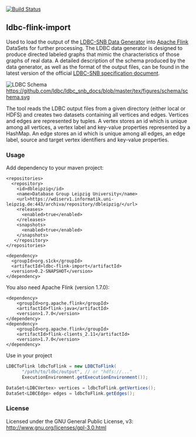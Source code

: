 [![Build Status](https://travis-ci.org/s1ck/ldbc-flink-import.svg?branch=master)](https://travis-ci.org/s1ck/ldbc-flink-import)

## ldbc-flink-import

Used to load the output of the [LDBC-SNB Data Generator](https://github.com/ldbc/ldbc_snb_datagen)
into [Apache Flink](https://github.com/apache/flink) DataSets for further processing.
The LDBC data generator is designed to produce directed labeled graphs that mimic the
characteristics of those graphs of real data. A detailed description of the schema 
produced by the data generator, as well as the format of the output files, can be 
found in the latest version of the official [LDBC-SNB specification document](https://github.com/ldbc/ldbc_snb_docs).

![LDBC Schema](https://github.com/ldbc/ldbc_snb_docs/blob/master/tex/figures/schema/schema.png "LDBC Schema")
https://github.com/ldbc/ldbc_snb_docs/blob/master/tex/figures/schema/schema.svg

The tool reads the LDBC output files from a given directory (either local or HDFS)
and creates two datasets containing all vertices and edges. Vertices and edges are
represented by tuples. A vertex stores an id which is unique among all vertices,
a vertex label and key-value properties represented by a HashMap. An edge stores
an id which is unique among all edges, an edge label, source and target vertex 
identifiers and key-value properties.

### Usage

Add dependency to your maven project:

```
<repositories>
  <repository>
    <id>dbleipzig</id>
    <name>Database Group Leipzig University</name>
    <url>https://wdiserv1.informatik.uni-leipzig.de:443/archiva/repository/dbleipzig/</url>
    <releases>
      <enabled>true</enabled>
    </releases>
    <snapshots>
      <enabled>true</enabled>
    </snapshots>
   </repository>
</repositories>

<dependency>
  <groupId>org.s1ck</groupId>
  <artifactId>ldbc-flink-import</artifactId>
  <version>0.2-SNAPSHOT</version>
</dependency>
```
You also need Apache Flink (version 1.7.0):
```
<dependency>
    <groupId>org.apache.flink</groupId>
    <artifactId>flink-java</artifactId>
    <version>1.7.0</version>
</dependency>
<dependency>
    <groupId>org.apache.flink</groupId>
    <artifactId>flink-clients_2.11</artifactId>
    <version>1.7.0</version>
</dependency>
```

Use in your project

```java
LDBCToFlink ldbcToFlink = new LDBCToFlink(
      "/path/to/ldbc/output", // or "hdfs://..."
      ExecutionEnvironment.getExecutionEnvironment());

DataSet<LDBCVertex> vertices = ldbcToFlink.getVertices();
DataSet<LDBCEdge> edges = ldbcToFlink.getEdges();
```

### License

Licensed under the GNU General Public License, v3: http://www.gnu.org/licenses/gpl-3.0.html
